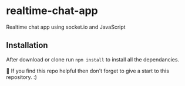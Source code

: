 # realtime-chat-app
Realtime chat app using socket.io and JavaScript

## Installation 
After download or clone run `npm install` to install all the dependancies.

🙏 If you find this repo helpful then don't forget to give a start to this repository. :)
